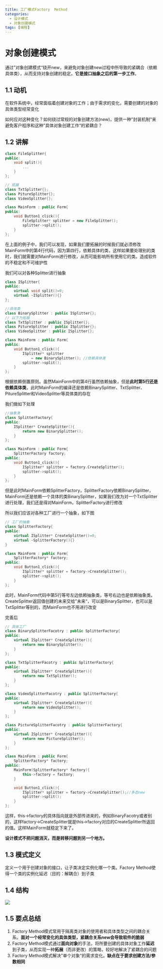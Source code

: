 ```yaml
---
title: 工厂模式Factory  Method
categories: 
  - 设计模式
  - 对象创建模式
tags: [编程]
---
```


# 对象创建模式

通过”对象创建模式“绕开new，来避免对象创建new过程中所导致的紧耦合（依赖具体类），从而支持对象创建的稳定。**它是接口抽象之后的第一步工作**。

## 1.1 动机

在软件系统中，经常面临着创建对象的工作；由于需求的变化，需要创建的对象的具体类型经常变化

如何应对这种变化？如何绕过常规的对象创建方法(new)，提供一种”封装机制“来避免客户程序和这种”具体对象创建工作“的紧耦合？

## 1.2 讲解

```c++
class FileSplitter{
public:
	void split(){
        ...
    }    
};

// 拓展
class TxtSplitter{};
class PitureSplitter{};
class VideoSplitter{};
```

```c++
class MainForm : public Form{
public:
    void Button1_click(){
        FileSplitter* splitter = new FileSplitter();
        splitter->split();
    }
};
```

在上面的例子中，我们可以发现，如果我们要拓展的时候我们就必须修改MainForm中的第4行代码，因为第四行，依赖具体的类，这样如果要处理别的类时，我们就需要对MainForm进行修改，从而可能影响所有使用它的类。造成软件的不稳定和不可维护性

我们可以对各种Splitter进行抽象

```c++
class ISplitter{
public:
    virtual void split()=0;
    virtual ~ISplitter(){}
};

//具体类
class BinarySplitter : public ISplitter{};
// 以下为拓展
class TxtSplitter : public ISplitter{};
class PitureSplitter : public ISplitter{};
class VideoSplitter : public ISplitter{};
```

```c++
class MainForm : public Form{
public:
    void Button1_click(){
        ISplitter* splitter 
        	= new BinarySplitter();	//依赖具体类
        splitter->split();
    }
};
```

根据依赖倒置原则。虽然MainForm中的第4行虽然依赖抽象，但是**此时第5行还是依赖具体类**，此时MainForm的编译还是依赖BinarySplitter、TxtSplitter、PitureSplitter和VideoSplitter等具体类的存在

我们做如下处理

```c++
//抽象类
class SplitterFactory{
public:
    ISplitter* CreateSplitter(){
        return new BinarySplitter();
    }
};
```

```c++
class MainForm : public Form{
	SplitterFactory factory;
public:
    void Button1_click(){
        ISplitter* splitter = factory.CreateSplitter();
        splitter->split();
    }
};
```

但是此时MainForm依赖SplitterFactory，SplitterFactory依赖BinarySplitter，MainForm还是依赖一个具体的类BinarySplitter，如果我们改为对一个TxtSplitter进行处理，我们还是得对MainForm，SplitterFactory进行修改

所以我们应该对各种工厂进行一个抽象，如下图

```c++
// 工厂的抽象
class SplitterFactory{
public:
    virtual ISplitter* CreateSplitter()=0;
    virtual ~SplitterFactory(){}
}
```

```c++
class MainForm : public Form{
	SplitterFactory* factory;
public:
    void Button1_click(){
        ISplitter* splitter = factory->CreateSplitter();
        splitter->split();
    }
};
```

此时，MainForm代码中第5行等号左边依赖抽象类，等号右边也是依赖抽象类。CreateSplitter返回值创建的未来交给”未来“，可以是BinarySplitter，也可以是TxtSplitter等别的，而MainForm也不用进行改变

完善后

```c++
// 具体工厂
class BinarySplitterFacotry : public SplitterFactory{
public:
    virtual ISplitter* CreateSplitter(){
        return new BinarySplitter();
    }
};

class TxtSplitterFacotry : public SplitterFactory{
public:
    virtual ISplitter* CreateSplitter(){
        return new TxtSplitter();
    }
};

class VideoSplitterFacotry : public SplitterFactory{
public:
    virtual ISplitter* CreateSplitter(){
        return new VideoSplitter();
    }
};

class PictureSplitterFacotry : public SplitterFactory{
public:
    virtual ISplitter* CreateSplitter(){
        return new PictureSplitter();
    }
};
```

```c++
class MainForm : public Form{
	SplitterFactory* factory;
public:
	MainForm(SplitterFactory* factory){
		this->factory = factory;
	}

    void Button1_click(){
        ISplitter* splitter = factory->CreateSplitter();//多态new
        splitter->split();
    }
};
```

这样，this->factory的具体指向就是外部传进来的，例如BinaryFacotry或者别的，这样factory->CreateSplitter就是this->factory对应的CreateSplitter所返回的值。这样MainForm就稳定下来了。

**设计模式不把问题消灭，而是转移问题到另一个地方。**

## 1.3 模式定义

定义一个用于创建对象的接口，让子类决定实例化哪一个类。Factory Method使得一个类的实例化延迟（目的：解耦合）到子类

## 1.4 结构

![](..\img\工厂模式结构.png)

## 1.5 要点总结

1. Factory Method模式常用于隔离类对象的使用者和具体类型之间的耦合关系。**面对一个经常变化的具体类型，紧耦合关系new会导致软件的脆弱**
2. Factory Method模式通过**面向对象**的手法，将所要创建的具体对象工作**延迟**到子类，从而实现一种**拓展**（而非更改）的策略，较好地解决了紧耦合的问题
3. Factory Method模式解决”单个对象“的需求变化。**缺点在于要求创建方法/参数相同**

